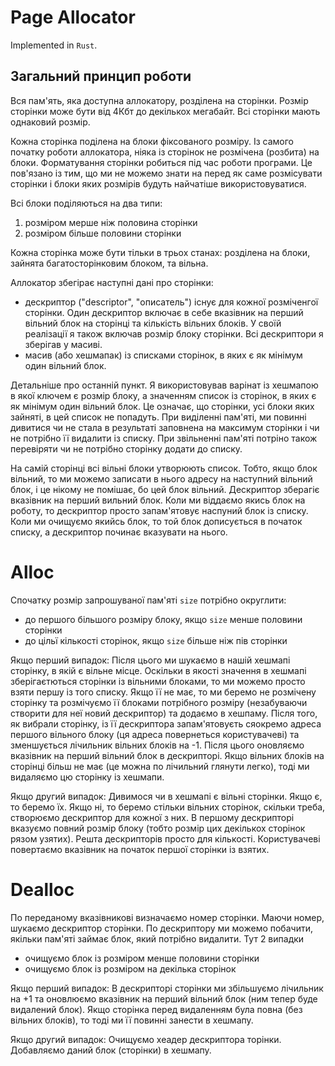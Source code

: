 # Page Allocator
Implemented in `Rust`.

## Загальний принцип роботи

Вся пам'ять, яка доступна аллокатору, розділена на сторінки. Розмір сторінки може бути від 4Кбт до декількох мегабайт. Всі сторінки мають однаковий розмір.

Кожна сторінка поділена на блоки фіксованого розміру. Із самого початку роботи аллокатора, ніяка із сторінок не розмічена (розбита) на блоки. Форматування сторінки робиться під час роботи програми. Це пов'язано із тим, що ми не можемо знати на перед як саме розмісувати сторінки і блоки яких розмірів будуть найчатіше використовуватися.

Всі блоки поділяються на два типи:
1. розміром мерше ніж половина сторінки
2. розміром більше половини сторінки

Кожна сторінка може бути тільки в трьох станах: розділена на блоки, зайнята багатосторінковим блоком, та вільна.

Аллокатор збегірає наступні дані про сторінки:
* дескриптор ("descriptor", "описатель") існує для кожної розміченгої сторінки. Один дескриптор включає в себе вказівник на перший вільний блок на сторінці та кількість вільних блоків. У своїй реалізації я також включав розмір блоку сторінки. Всі дескриптори я зберігав у масиві.
* масив (або хешмапак) із списками сторінок, в яких є як мінімум один вільний блок.

Детальніше про останній пункт. Я використовував варінат із хешмапою в якої ключем є розмір блоку, а значенням список із сторінок, в яких є як мінімум один вільний блок. Це означає, що сторінки, усі блоки яких зайняті, в цей список не попадуть. При виділенні пам'яті, ми повинні дивитися чи не стала в результаті заповнена на максимум сторінки і чи не потрібно її видалити із списку. При звільненні пам'яті потріно також перевіряти чи не потрібно сторінку додати до списку.

На самій сторінці всі вільні блоки утворюють список. Тобто, якщо блок вільний, то ми можемо записати в нього адресу на наступний вільний блок, і це нікому не помішає, бо цей блок вільний. Дескриптор зберагіє вказівник на перший вильний блок. Коли ми віддаємо якись блок на роботу, то дескриптор просто запам'ятовує наспуний блок із списку. Коли ми очищуємо якийсь блок, то той блок дописується в початок списку, а дескриптор починає вказувати на нього.

# Alloc

Спочатку розмір запрошуваної пам'яті `size` потрібно округлити:
* до першого більшого розміру блоку, якщо `size` менше половини сторінки
* до цільї кількості сторінок, якщо `size` більше ніж пів сторінки

Якщо перший випадок:
Після цього ми шукаємо в нашій хешмапі сторінку, в якій є вільне місце. Оскільки в якості значення в хешмапі зберігаєтються сторінки із вільними блоками, то ми можемо просто взяти першу із того списку. Якщо її не має, то ми беремо не розмічену сторінку та розмічуємо її блоками потрібного розміру (незабуваючи створити для неї новий дескриптор) та додаємо в хешпаму. Після того, як вибрали сторінку, із її дескриптора запам'ятовуєть сяокремо адреса першого вільного блоку (ця адреса повернеться користувачеві) та зменшується лічильник вільних блоків на -1. Після цього оновляємо вказівник на перший вільний блок в дескрипторі. Якщо вільних блоків на сторінці більш не має (це можна по лічильний глянути легко), тоді ми видаляємо цю сторінку із хешмапи.

Якщо другий випадок:
Дивимося чи в хешмапі є вільні сторінки. Якщо є, то беремо їх. Якщо ні, то беремо стільки вільних сторінок, скільки треба, створюємо дескриптор для кожної з них. В першому дескрипторі вказуємо повний розмір блоку (тобто розмір цих декількох сторінок рязом узятих). Решта дескрипторів просто для кількості. Користувачеві повертаємо вказівник на початок першої сторінки із взятих.

# Dealloc

По переданому вказівникові визначаємо номер сторінки. Маючи номер, шукаємо дескриптор сторінки. По дескриптору ми можемо побачити, якільки пам'яті займає блок, який потрібно видалити. Тут 2 випадки
* очищуємо блок із розміром менше половини сторінки
* очищуємо блок із розміром на декілька сторінок

Якщо перший випадок:
В дескрипторі сторінки ми збільшуємо лічильник на +1 та оновлюємо вказівник на перший вільний блок (ним тепер буде видалений блок). Якщо сторінка перед видаленням була повна (без вільних блоків), то тоді ми її повинні занести в хешмапу.

Якщо другий випадок:
Очищуємо хеадер дескриптора торінки. Добавляємо даний блок (сторінки) в хешмапу.

